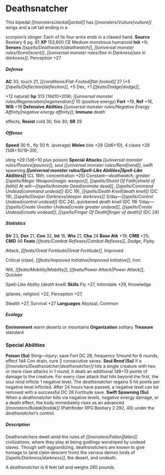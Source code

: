 ﻿---
cssclass: [monsters]

---

# Deathsnatcher
This bipedal _[[monsters/Jackal|jackal]]_ has _[[monsters/Vulture|vulture]]_ wings and a rat tail ending in a

scorpion’s stinger. Each of its four arms ends in a clawed hand.
**Source** Bestiary 6 pg. 81
**XP** 153,600
CE Medium monstrous humanoid
**Init** +9; **Senses** _[[spells/Deathwatch|deathwatch]]_, _[[universal monster rules/Scent|scent]]_, _[[universal monster rules/See in Darkness|see in darkness]]_; Perception +27

##### Defense

**AC** 33, touch 21, _[[conditions/Flat-Footed|flat-footed]]_ 27 (+5 _[[spells/Deflection|deflection]]_, +5 Dex, +1 _[[feats/Dodge|dodge]]_,

+12 natural)
**hp** 313 (19d10+209); _[[universal monster rules/Regeneration|regeneration]]_ 10 (positive energy)
**Fort** +19, **Ref** +16, **Will** +18
**Defensive Abilities** _[[universal monster rules/Negative Energy Affinity|negative energy affinity]]_; **Immune** death

effects; **Resist** cold 30, fire 30; **SR** 29

##### Offense
**Speed** 30 ft., fly 50 ft. (average)
**Melee** bite +29 (2d6+10), 4 claws +29 (1d8+10/19–20),

sting +29 (1d6+10 plus poison)
**Special Attacks** _[[universal monster rules/Pounce|pounce]]_, soul _[[universal monster rules/Rend|rend]]_, swift spawning
**_[[universal monster rules/Spell-Like Abilities|Spell-Like Abilities]]_** (CL 18th; concentration +25)
Constant—_deathwatch_, greater _[[spells/Magic Weapon|magic weapon]]_, _[[spells/Shield Of Faith|shield of faith]]_ 
At will—_[[spells/Animate Dead|animate dead]]_, _[[spells/Command Undead|command undead]]_ (DC 19), _[[spells/Death Knell|death knell]]_ (DC 19), _[[spells/Deeper Darkness|deeper darkness]]_ 
3/day—_[[spells/Control Undead|control undead]]_ (DC 24), quickened _death knell_ (DC 19) 
1/day—_[[spells/Create Greater Undead|create greater undead]]_, _[[spells/Create Undead|create undead]]_, _[[spells/Finger Of Death|finger of death]]_ (DC 24)

##### Statistics
**Str** 23, **Dex** 21, **Con** 32, **Int** 16, **Wis** 21, **Cha** 24
**Base Atk** +19; **CMB** +25; **CMD** 46
**Feats** _[[feats/Combat Reflexes|Combat Reflexes]]_, _Dodge_, Flyby

Attack, _[[feats/Great Fortitude|Great Fortitude]]_, Improved

Critical (claw), _[[feats/Improved Initiative|Improved Initiative]]_, Iron

Will, _[[feats/Mobility|Mobility]]_, _[[feats/Power Attack|Power Attack]]_, Quicken

Spell-Like Ability (_death knell_)
**Skills** Fly +27, Intimidate +29, Knowledge

(planes, religion) +22, Perception +27,

Stealth +27, Survival +27
**Languages** Abyssal, Common

##### Ecology

**Environment** warm deserts or mountains
**Organization** solitary
**Treasure** standard

### Special Abilities

**Poison (Su)** Sting—injury; save Fort DC 28, frequency 1/round for 6 rounds, effect 1d4 Con drain, cure 2 consecutive saves.
**Soul _Rend_ (Su)** If a _[[monsters/Deathsnatcher|deathsnatcher]]_ hits a single creature with two or more claw attacks in 1 round, it deals an additional 1d8+13 points of damage to the creature. For every claw attack that hits beyond the first, the soul _rend_ inflicts 1 negative level. The _deathsnatcher_ regains 5 hit points per negative level inflicted. After 24 hours have passed, a negative level can be removed with a successful DC 26 Fortitude save.
**Swift Spawning (Su)** When a _deathsnatcher_ kills via negative levels, negative energy damage, or a death effect, the body immediately rises as an advanced _[[monsters/Bodak|bodak]]_ (Pathfinder RPG Bestiary 2 292, 48) under the _deathsnatcher_’s control.

##### Description

Deathsnatchers dwell amid the ruins of _[[monsters/Fallen|fallen]]_ civilizations, where they play at being godlings worshiped by undead slaves. Though self-aggrandizing, deathsnatchers are known to give homage to (and claim descent from) the various demon lords of _[[spells/Darkness|darkness]]_, the desert, and undeath.

A _deathsnatcher_ is 6 feet tall and weighs 280 pounds.